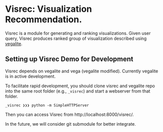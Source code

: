 Visrec: Visualization Recommendation.
=========

Visrec is a module for generating and ranking visualizations.
Given user query, Visrec produces ranked group of visualization described using [vegalite](http://github.com/uwdata/vegalite).


## Setting up Visrec Demo for Development

Visrec depends on vegalite and vega (vegalite modified).
Currently vegalite is in active development.

To facilitate rapid development, you should clone visrec and vegalite repo into the same root folder (e.g., `_visrec`) and start a webserver from that folder.

```
_visrec ❯❯❯ python -m SimpleHTTPServer
```

Then you can access Visrec from http://localhost:8000/visrec/.

In the future, we will consider git submodule for better integrate.